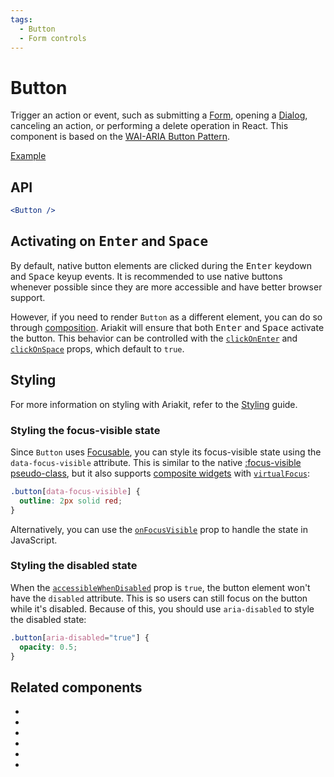 ```yaml
---
tags:
  - Button
  - Form controls
---
```


# Button

<div data-description>

Trigger an action or event, such as submitting a [Form](/components/form), opening a [Dialog](/components/dialog), canceling an action, or performing a delete operation in React. This component is based on the [WAI-ARIA Button Pattern](https://www.w3.org/WAI/ARIA/apg/patterns/button/).

</div>

<div data-tags></div>

<a href="../examples/button/index.react.tsx" data-playground>Example</a>

## API

```jsx
<Button />
```

## Activating on <kbd>Enter</kbd> and <kbd>Space</kbd>

By default, native button elements are clicked during the <kbd>Enter</kbd> keydown and <kbd>Space</kbd> keyup events. It is recommended to use native buttons whenever possible since they are more accessible and have better browser support.

However, if you need to render `Button` as a different element, you can do so through [composition](/guide/composition). Ariakit will ensure that both <kbd>Enter</kbd> and <kbd>Space</kbd> activate the button. This behavior can be controlled with the [`clickOnEnter`](/reference/button#clickonenter) and [`clickOnSpace`](/reference/button#clickonspace) props, which default to `true`.

## Styling

<aside data-type="note">

For more information on styling with Ariakit, refer to the [Styling](/guide/styling) guide.

</aside>

### Styling the focus-visible state

Since `Button` uses [Focusable](/components/focusable), you can style its focus-visible state using the `data-focus-visible` attribute. This is similar to the native [:focus-visible pseudo-class](https://developer.mozilla.org/en-US/docs/Web/CSS/:focus-visible), but it also supports [composite widgets](/components/composite) with [`virtualFocus`](/reference/use-composite-store#virtualfocus):

```css
.button[data-focus-visible] {
  outline: 2px solid red;
}
```

Alternatively, you can use the [`onFocusVisible`](/reference/button#onfocusvisible) prop to handle the state in JavaScript.

### Styling the disabled state

When the [`accessibleWhenDisabled`](/reference/button#accessiblewhendisabled) prop is `true`, the button element won't have the `disabled` attribute. This is so users can still focus on the button while it's disabled. Because of this, you should use `aria-disabled` to style the disabled state:

```css
.button[aria-disabled="true"] {
  opacity: 0.5;
}
```

## Related components

<div data-cards="components">

- [](/components/disclosure)
- [](/components/menu)
- [](/components/select)
- [](/components/toolbar)
- [](/components/focusable)
- [](/components/command)

</div>

